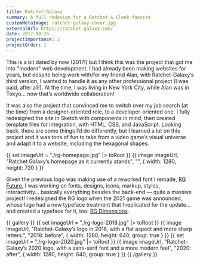 ```yaml
---
title: Ratchet-Galaxy
summary: A full redesign for a Ratchet & Clank fansite
customMetaImage: ratchet-galaxy-cover.jpg
externalUrl: https://ratchet-galaxy.com/
date: 2017-08-25
projectImportance: 3
projectOrder: 1
---
```


This is a bit dated by now (2017!) but I think this was the project that got me into "modern" web development. I had already been making websites for years, but despite being work with/for my friend Alan, with Ratchet-Galaxy’s third version, I wanted to handle it as any other professional project (I was paid, after all!). At the time, I was living in New York City, while Alan was in Tokyo… now that’s worldwide collaboration!

It was also the project that convinced me to switch over my job search (at the time) from a designer-oriented role, to a developer-oriented one. I fully redesigned the site in Sketch with components in mind, then created template files for integration, with HTML, CSS, and JavaScript. Looking back, there are some things I’d do differently, but I learned a lot on this project and it was tons of fun to take from a video game’s visual universe and adapt it to a website, including the hexagonal shapes.

{{ set imageUrl = "./rg-homepage.jpg" |> toRoot }}
{{ image imageUrl, "Ratchet Galaxy’s homepage as it currently stands", "", { width: 1280, height: 720 } }}

Given the previous logo was making use of a reworked font I remade, [RG Future](/fonts/rg-future/), I was working on fonts, designs, icons, markup, styles, interactivity… basically everything besides the back-end — quite a massive project! I redesigned the RG logo when the 2021 game was announced, whose logo had a new typeface treatment that I replicated for the update… and created a typeface for it, too: [RG Dimensions](/fonts/rg-dimensions/).

{{ gallery }}
{{ set imageUrl = "./rg-logo-2018.jpg" |> toRoot }}
{{ image imageUrl, "Ratchet-Galaxy’s logo in 2018, with a flat aspect and more sharp letters.", "2018: before", { width: 1280, height: 640, group: true } }}
{{ set imageUrl = "./rg-logo-2020.jpg" |> toRoot }}
{{ image imageUrl, "Ratchet-Galaxy’s 2020 logo, with a sans-serif font and a more modern feel", "2020: after", { width: 1280, height: 640, group: true } }}
{{ /gallery }}
